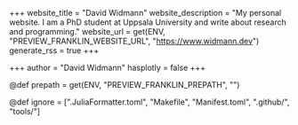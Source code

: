 <!-- RSS settings -->

+++
website_title = "David Widmann"
website_description = "My personal website. I am a PhD student at Uppsala University and write about research and programming."
website_url = get(ENV, "PREVIEW_FRANKLIN_WEBSITE_URL", "https://www.widmann.dev")
generate_rss = true
+++

<!-- Theme specific options -->
+++
author = "David Widmann"
hasplotly = false
+++

<!-- Support for Github previews -->
@def prepath = get(ENV, "PREVIEW_FRANKLIN_PREPATH", "")

<!-- Files and directories ignored by Franklin -->
@def ignore = [".JuliaFormatter.toml", "Makefile", "Manifest.toml", ".github/", "tools/"]
